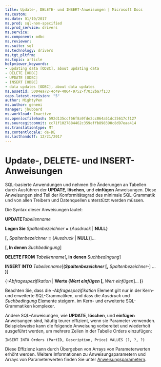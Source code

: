 ```yaml
---
title: Update-, DELETE- und INSERT-Anweisungen | Microsoft Docs
ms.custom: 
ms.date: 01/19/2017
ms.prod: sql-non-specified
ms.prod_service: drivers
ms.service: 
ms.component: odbc
ms.reviewer: 
ms.suite: sql
ms.technology: drivers
ms.tgt_pltfrm: 
ms.topic: article
helpviewer_keywords:
- updating data [ODBC], about updating data
- DELETE [ODBC]
- UPDATE [ODBC]
- INSERT [ODBC]
- data updates [ODBC], about data updates
ms.assetid: 5004ea72-4c49-4064-9752-f7032ba7f133
caps.latest.revision: "5"
author: MightyPen
ms.author: genemi
manager: jhubbard
ms.workload: Inactive
ms.openlocfilehash: 592d135ccf66f8a9fde2cc064a51dc25617cf127
ms.sourcegitcommit: cc71f1027884462c359effb898390c8d97eaa414
ms.translationtype: MT
ms.contentlocale: de-DE
ms.lasthandoff: 12/21/2017
---
```

# <a name="update-delete-and-insert-statements"></a>Update-, DELETE- und INSERT-Anweisungen
SQL-basierte Anwendungen und nehmen Sie Änderungen an Tabellen durch Ausführen der **UPDATE**, **löschen**, und **einfügen** Anweisungen. Diese Anweisungen sind Teil der Konformitätsgrad des minimale SQL-Grammatik und von allen Treibern und Datenquellen unterstützt werden müssen.  
  
 Die Syntax dieser Anweisungen lautet:  
  
 **UPDATE***Tabellenname*   
  
 **Legen Sie** *Spaltenbezeichner*  **=**  {*Ausdruck* &#124; **NULL**}  
  
 [**,** *Spaltenbezeichner*  **=**  {*Ausdruck* &#124; **NULL**}]...  
  
 [**, In denen** *Suchbedingung*]  
  
 **DELETE FROM** *Tabellenname*[**, in denen** *Suchbedingung*]  
  
 **INSERT INTO** *Tabellenname*[**(***Spaltenbezeichner* [**,** *Spaltenbezeichner-*] ... **)**]  
  
 {*-Abfragespezifikation* &#124; **Werte (***Wert einfügen* [**,** *Wert einfügen*]... **)**}  
  
 Beachten Sie, dass die *-Abfragespezifikation* Element gilt nur in der Kern- und erweiterte SQL-Grammatiken, und dass die *Ausdruck* und *Suchbedingung* Elemente steigern. im Kern- und erweiterte SQL-Grammatiken komplexer.  
  
 Andere SQL-Anweisungen, wie **UPDATE**, **löschen**, und **einfügen** Anweisungen sind, häufig teurer effizient, wenn sie Parameter verwenden. Beispielsweise kann die folgende Anweisung vorbereitet und wiederholt ausgeführt werden, um mehrere Zeilen in der Tabelle Orders einzufügen:  
  
```  
INSERT INTO Orders (PartID, Description, Price) VALUES (?, ?, ?)  
```  
  
 Diese Effizienz kann durch Übergeben von Arrays von Parameterwerten erhöht werden. Weitere Informationen zu Anweisungsparametern und Arrays von Parameterwerten finden Sie unter [Anweisungsparametern](../../../odbc/reference/develop-app/statement-parameters.md).
